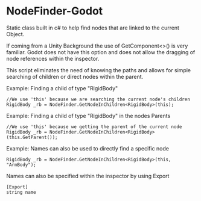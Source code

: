 # NodeFinder-Godot
Static class built in c# to help find nodes that are linked to the current Object.

If coming from a Unity Background the use of GetComponent<>() is very familiar. 
Godot does not have this option and does not allow the dragging of node references within the inspector.

This script eliminates the need of knowing the paths and allows for simple searching of children or direct nodes within the parent.

Example: Finding a child of type "RigidBody"
```
//We use 'this' because we are searching the current node's children
RigidBody _rb = NodeFinder.GetNodeInChildren<RigidBody>(this); 
```


Example: Finding a child of type "RigidBody" in the nodes Parents
```
//We use 'this' because we getting the parent of the current node
RigidBody _rb = NodeFinder.GetNodeInChildren<RigidBody>(this.GetParent()); 
```


Example: Names can also be used to directly find a specific node
```
RigidBody _rb = NodeFinder.GetNodeInChildren<RigidBody>(this, "ArmBody");
```

Names can also be specified within the inspector by using Export
```
[Export]
string name
```
